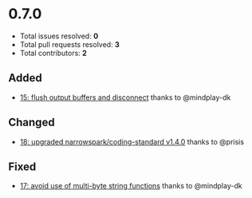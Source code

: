 0.7.0
=====

- Total issues resolved: **0**
- Total pull requests resolved: **3**
- Total contributors: **2**

Added
-----

 - [15: flush output buffers and disconnect](https://github.com/narrowspark/http-emitter/pull/15) thanks to @mindplay-dk

Changed
-------

 - [18: upgraded narrowspark/coding-standard v1.4.0](https://github.com/narrowspark/http-emitter/pull/18) thanks to @prisis

Fixed
-----

 - [17: avoid use of multi-byte string functions](https://github.com/narrowspark/http-emitter/pull/17) thanks to @mindplay-dk

